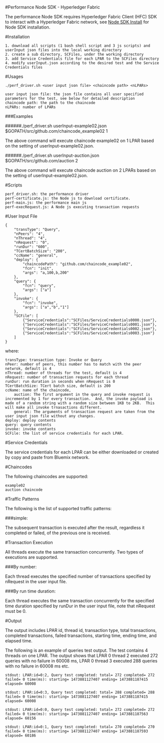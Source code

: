 #Performance Node SDK - Hyperledger Fabric


The performance Node SDK requires Hyperledger Fabric Client (HFC) SDK to interact with a Hyperledger Fabric network, see
[Node SDK Install](http://hyperledger-fabric.readthedocs.io/en/latest/Setup/NodeSDK-setup/)
for Node SDK installation.


#Installation

    1. download all scripts (1 bash shell script and 3 js scripts) and userInput json files into the local working directory
    2. create a sub directory, SCFiles, under the working directory
    3. add Service Credentials file for each LPAR to the SCFiles directory
    4. modify userInput.json according to the desired test and the Service Credentials files


#Usages

	./perf_driver.sh <user input json file> <chaincode path> <nLPARs>

    user input json file: the json file contains all user specified parameters for the test, see below for detailed description
    chaincode path: the path to the chaincode
    nLPARs: number of LPARs

###Examples


######./perf_driver.sh userInput-example02.json $GOPATH/src/github.com/chaincode_example02 1

The above command will execute chaincode example02 on 1 LPAR based on the setting of userInput-example02.json. 



######./perf_driver.sh userInput-auction.json $GOPATH/src/github.com/auction 2

The above command will execute chaincode auction on 2 LPARs based on the setting of userInput-example02.json.


#Scripts

    perf_driver.sh: the performance driver
    perf-certificate.js: the Node js to download certificate.
    perf-main.js: the performance main js
    perf-execRequest.js: A Node js executing transaction requests


#User Input File


    {
        "transType": "Query",
	    "nPeers": "4",
        "nThread": "4",
        "nRequest": "0",
        "runDur": "600",
	    "TCertBatchSize": "200",
        "ccName": "general",
        "deploy": {
            "chaincodePath": "github.com/chaincode_example02",
            "fcn": "init",
            "args": "a,100,b,200"
        },
        "query": {
            "fcn": "query",
            "args": ["a"]
        },
        "invoke": {
            "fcn": "invoke",
            "args": ["a","b","1"]
        },   
	    "SCFile": [
	        {"ServiceCredentials":"SCFiles/ServiceCredentials0000.json"},
		    {"ServiceCredentials":"SCFiles/ServiceCredentials0001.json"},
	 	    {"ServiceCredentials":"SCFiles/ServiceCredentials0002.json"},
		    {"ServiceCredentials":"SCFiles/ServiceCredentials0003.json"}
	    ]
    }
    
where:

    transType: transaction type: Invoke or Query
    nPeer: number of peers, this number has to match with the peer netwrok, default is 4
    nThread: number of threads for the test, default is 4
    nRequest: number of transaction requests for each thread
    runDur: run duration in seconds when nRequest is 0
    TCertBatchSize: TCert batch size, default is 200
    ccName: name of the chaincode, 
        auction: The first argument in the query and invoke request is incremented by 1 for every transaction.  And, the invoke payload is made of a random string with a random size between 1KB to 2KB.  This will make all invoke trnasactions different. 
        general: The arguments of transaction request are taken from the user input json file without any changes.
    deploy: deploy contents
    query: query contents
    invoke: invoke contants
    SCFile: the list of service credentials for each LPAR.


#Service Credentials

The service credentials for each LPAR can be either downloaded or created by copy and paste from Bluemix network.

#Chaincodes

The following chaincodes are supported:

    example02
    auction chaincode

#Traffic Patterns

The following is the list of supported traffic patterns:

###simple:

The subsequent transaction is executed after the result, regardless it completed or failed, of the previous one is received.


#Transaction Execution

All threads execute the same transaction concurrently. Two types of executions are supported.

###By number:

Each thread executes the specified number of transactions specified by nRequest in the user input file.
    
###By run time duration:

Each thread executes the same transaction concurrently for the specified time duration specified by runDur in the user input file, note that nRequest must be 0.


#Output

The output includes LPAR id, thread id, transaction type, total transactions, completed transactions, failed transactions, starting time, ending time, and elapsed time.

The following is an example of queries test output. The test contains 4 threads on one LPAR.  The output shows that LPAR 0 thread 2 executed 272 queries with no failure in 60008 ms, LPAR 0 thread 3 executed 288 queries with no failure in 60008 ms etc. 

    stdout: LPAR:id=0:2, Query test completed: total= 272 completed= 272 failed= 0 time(ms): starting= 1473881127407 ending= 1473881187415 elapsed= 60008

    stdout: LPAR:id=0:3, Query test completed: total= 288 completed= 288 failed= 0 time(ms): starting= 1473881127407 ending= 1473881187415 elapsed= 60008

    stdout: LPAR:id=0:0, Query test completed: total= 272 completed= 272 failed= 0 time(ms): starting= 1473881127407 ending= 1473881187563 elapsed= 60156

    stdout: LPAR:id=0:1, Query test completed: total= 270 completed= 270 failed= 0 time(ms): starting= 1473881127407 ending= 1473881187593 elapsed= 60186


